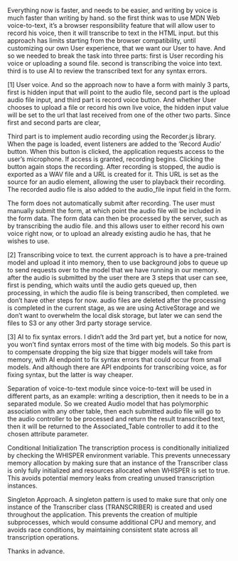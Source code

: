 Everything now is faster, and needs to be easier, and writing by voice is much faster than writing by hand.
so the first think was to use MDN Web voice-to-text, it’s a browser responsibility feature that will allow user to record his voice, then it will transcribe to text in the HTML input.
but this approach has limits starting from the browser compatibility, until customizing our own User experience, that we want our User to have.
And so we needed to break the task into three parts:
first is User recording his voice or uploading a sound file.
second is transcribing the voice into text.
third is to use AI to review the transcribed text for any syntax errors.

[1] User voice.
And so the approach now to have a form with mainly 3 parts, first is hidden input that will point to the audio file, second part is the upload audio file input, and third part is record voice button.
And whether User chooses to upload a file or record his own live voice, the hidden input value will be set to the url that last received from one of the other two parts.
Since first and second parts are clear,

Third part is to implement audio recording using the Recorder.js library.
When the page is loaded, event listeners are added to the ‘Record Audio’ button. When this button is clicked, the application requests access to the user’s microphone. If access is granted, recording begins. Clicking the button again stops the recording.
After recording is stopped, the audio is exported as a WAV file and a URL is created for it.
This URL is set as the source for an audio element, allowing the user to playback their recording.
The recorded audio file is also added to the audio_file input field in the form.

The form does not automatically submit after recording.
The user must manually submit the form, at which point the audio file will be included in the form data. The form data can then be processed by the server, such as by transcribing the audio file.
and this allows user to either record his own voice right now, or to upload an already existing audio he has, that he wishes to use.

[2] Transcribing voice to text.
the current approach is to have a pre-trained model and upload it into memory, then to use background jobs to queue up to send requests over to the model that we have running in our memory.
after the audio is submitted by the user there are 3 steps that user can see, first is pending, which waits until the audio gets queued up, then processing, in which the audio file is being transcribed, then completed.
we don’t have other steps for now.
audio files are deleted after the processing is completed in the current stage, as we are using ActiveStorage and we don’t want to overwhelm the local disk storage, but later we can send the files to S3 or any other 3rd party storage service.

[3] AI to fix syntax errors.
I didn’t add the 3rd part yet, but a notice for now, you won’t find syntax errors most of the time with big models.
So this part is to compensate dropping the big size that bigger models will take from memory, with AI endpoint to fix syntax errors that could occur from small models.
And although there are API endpoints for transcribing voice, as for fixing syntax, but the latter is way cheaper.

Separation of voice-to-text module
since voice-to-text will be used in different parts, as an example: writing a description, then it needs to be in a separated module.
So we created Audio model that has polymorphic association with any other table, then each submitted audio file will go to the audio controller to be processed and return the result transcribed text, then it will be returned to the Associated_Table controller to add it to the chosen attribute parameter.

Conditional Initialization
The transcription process is conditionally initialized by checking the WHISPER environment variable. This prevents unnecessary memory allocation by making sure that an instance of the Transcriber class is only fully initialized and resources allocated when WHISPER is set to true. This avoids potential memory leaks from creating unused transcription instances.

Singleton Approach.
A singleton pattern is used to make sure that only one instance of the Transcriber class (TRANSCRIBER) is created and used throughout the application. This prevents the creation of multiple subprocesses, which would consume additional CPU and memory, and avoids race conditions, by maintaining consistent state across all transcription operations.

Thanks in advance.
